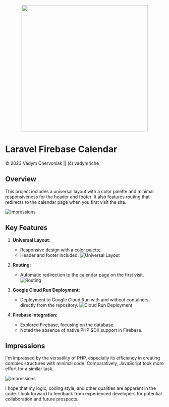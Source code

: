 <p align="center"><a href="https://laravel.com" target="_blank"><img src="https://raw.githubusercontent.com/laravel/art/master/logo-lockup/5%20SVG/2%20CMYK/1%20Full%20Color/laravel-logolockup-cmyk-red.svg" width="400"></a></p>

# Laravel Firebase Calendar

© 2023 Vadym Chervoniak || (č) vadym4che

## Overview

This project includes a universal layout with a color palette and minimal responsiveness for the header and footer. It also features routing that redirects to the calendar page when you first visit the site.

![Impressions](https://github.com/vadym4che/laravel-firebase-calendar/blob/main/docs/overview.jpg)

## Key Features

1. **Universal Layout:**
   - Responsive design with a color palette.
   - Header and footer included.
    ![Universal Layout](https://github.com/vadym4che/laravel-firebase-calendar/blob/main/docs/universal-layout.jpg)

2. **Routing:**
   - Automatic redirection to the calendar page on the first visit.
    ![Routing](https://github.com/vadym4che/laravel-firebase-calendar/blob/main/docs/routing.jpg)

3. **Google Cloud Run Deployment:**
   - Deployment to Google Cloud Run with and without containers, directly from the repository.
   ![Cloud Run Deployment](https://github.com/vadym4che/laravel-firebase-calendar/blob/main/docs/cloud-run-deployment.jpg)

4. **Firebase Integration:**
   - Explored Firebase, focusing on the database.
   - Noted the absence of native PHP SDK support in Firebase.

## Impressions

I'm impressed by the versatility of PHP, especially its efficiency in creating complex structures with minimal code. Comparatively, JavaScript took more effort for a similar task.

![Impressions](https://qph.cf2.quoracdn.net/main-qimg-0cdb1298b328a627c6b7fb5b15a1e09a)

I hope that my logic, coding style, and other qualities are apparent in the code. I look forward to feedback from experienced developers for potential collaboration and future prospects.


